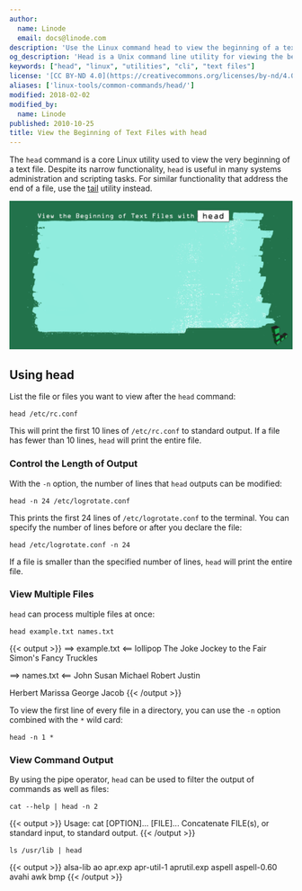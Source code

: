 ```yaml
---
author:
  name: Linode
  email: docs@linode.com
description: 'Use the Linux command head to view the beginning of a text file'
og_description: 'Head is a Unix command line utility for viewing the beginning of text files. This guide shows how to use head and gives practical examples.'
keywords: ["head", "linux", "utilities", "cli", "text files"]
license: '[CC BY-ND 4.0](https://creativecommons.org/licenses/by-nd/4.0)'
aliases: ['linux-tools/common-commands/head/']
modified: 2018-02-02
modified_by:
  name: Linode
published: 2010-10-25
title: View the Beginning of Text Files with head
---
```


The `head` command is a core Linux utility used to view the very beginning of a text file. Despite its narrow functionality, `head` is useful in many systems administration and scripting tasks. For similar functionality that address the end of a file, use the [tail](/docs/tools-reference/tools/view-and-follow-the-end-of-text-files-with-tail/) utility instead.

![View Beginning of Files with Head](view_the_beginning_of_text_files_with_head_smg.png)

## Using head

List the file or files you want to view after the `head` command:

    head /etc/rc.conf

This will print the first 10 lines of `/etc/rc.conf` to standard output. If a file has fewer than 10 lines, `head` will print the entire file.

### Control the Length of Output

With the `-n` option, the number of lines that `head` outputs can be modified:

    head -n 24 /etc/logrotate.conf

This prints the first 24 lines of `/etc/logrotate.conf` to the terminal. You can specify the number of lines before or after you declare the file:

    head /etc/logrotate.conf -n 24

If a file is smaller than the specified number of lines, `head` will print the entire file.

### View Multiple Files

`head` can process multiple files at once:

    head example.txt names.txt

{{< output >}}
==> example.txt <==
lollipop
The Joke
Jockey to the Fair
Simon's Fancy
Truckles

==> names.txt <==
John
Susan
Michael
Robert
Justin

Herbert
Marissa
George
Jacob
{{< /output >}}

To view the first line of every file in a directory, you can use the `-n` option combined with the `*` wild card:

    head -n 1 *

### View Command Output

By using the pipe operator, `head` can be used to filter the output of commands as well as files:

    cat --help | head -n 2

{{< output >}}
Usage: cat [OPTION]... [FILE]...
Concatenate FILE(s), or standard input, to standard output.
{{< /output >}}

    ls /usr/lib | head

{{< output >}}
alsa-lib
ao
apr.exp
apr-util-1
aprutil.exp
aspell
aspell-0.60
avahi
awk
bmp
{{< /output >}}
